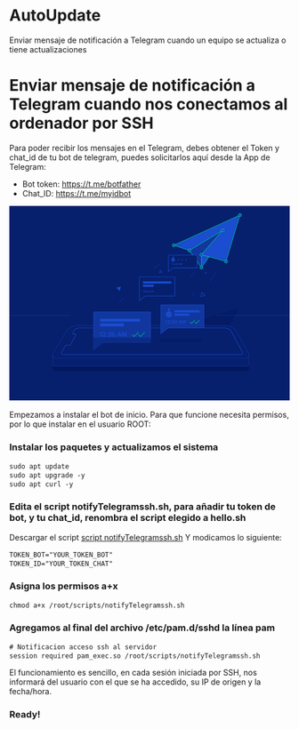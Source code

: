 # AutoUpdate
Enviar mensaje de notificación a Telegram cuando un equipo se actualiza o tiene actualizaciones


# Enviar mensaje de notificación a Telegram cuando nos conectamos al ordenador por SSH

Para poder recibir los mensajes en el Telegram, debes obtener el Token y chat_id de tu bot de telegram, puedes solicitarlos aquí desde la App de Telegram:
- Bot token: https://t.me/botfather
- Chat_ID: https://t.me/myidbot

![alt text](https://github.com/JuanRodenas/NotifyTelegramSSH/blob/main/hellotelegram.png)

Empezamos a instalar el bot de inicio. Para que funcione necesita permisos, por lo que instalar en el usuario ROOT:
### Instalar los paquetes y actualizamos el sistema
~~~~
sudo apt update
sudo apt upgrade -y
sudo apt curl -y
~~~~

### Edita el script notifyTelegramssh.sh, para añadir tu token de bot, y tu chat_id, renombra el script elegido a hello.sh
Descargar el script [script notifyTelegramssh.sh](https://github.com/JuanRodenas/NotifyTelegramSSH/blob/main/notifyTelegramssh.sh)
Y modicamos lo siguiente:
~~~~
TOKEN_BOT="YOUR_TOKEN_BOT"
TOKEN_ID="YOUR_TOKEN_CHAT"
~~~~

### Asigna los permisos a+x
~~~~
chmod a+x /root/scripts/notifyTelegramssh.sh
~~~~

### Agregamos al final del archivo /etc/pam.d/sshd la línea pam
~~~~
# Notificacion acceso ssh al servidor
session required pam_exec.so /root/scripts/notifyTelegramssh.sh
~~~~

El funcionamiento es sencillo, en cada sesión iniciada por SSH, nos informará del usuario con el que se ha accedido, su IP de origen y la fecha/hora.
### Ready!
